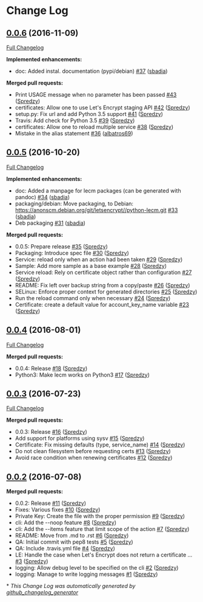 # Change Log

## [0.0.6](https://github.com/Spredzy/lecm/tree/0.0.6) (2016-11-09)
[Full Changelog](https://github.com/Spredzy/lecm/compare/0.0.5...0.0.6)

**Implemented enhancements:**

- doc: Added instal. documentation \(pypi/debian\) [\#37](https://github.com/Spredzy/lecm/pull/37) ([sbadia](https://github.com/sbadia))

**Merged pull requests:**

- Print USAGE message when no parameter has been passed [\#43](https://github.com/Spredzy/lecm/pull/43) ([Spredzy](https://github.com/Spredzy))
- certificates: Allow one to use Let's Encrypt staging API [\#42](https://github.com/Spredzy/lecm/pull/42) ([Spredzy](https://github.com/Spredzy))
- setup.py: Fix url and add Python 3.5 support [\#41](https://github.com/Spredzy/lecm/pull/41) ([Spredzy](https://github.com/Spredzy))
- Travis: Add check for Python 3.5 [\#39](https://github.com/Spredzy/lecm/pull/39) ([Spredzy](https://github.com/Spredzy))
- certificates: Allow one to reload multiple service [\#38](https://github.com/Spredzy/lecm/pull/38) ([Spredzy](https://github.com/Spredzy))
- Mistake in the alias statement [\#36](https://github.com/Spredzy/lecm/pull/36) ([albatros69](https://github.com/albatros69))

## [0.0.5](https://github.com/Spredzy/lecm/tree/0.0.5) (2016-10-20)
[Full Changelog](https://github.com/Spredzy/lecm/compare/0.0.4...0.0.5)

**Implemented enhancements:**

- doc: Added a manpage for lecm packages \(can be generated with pandoc\) [\#34](https://github.com/Spredzy/lecm/pull/34) ([sbadia](https://github.com/sbadia))
- packaging/debian: Move packaging, to Debian: https://anonscm.debian.org/git/letsencrypt//python-lecm.git [\#33](https://github.com/Spredzy/lecm/pull/33) ([sbadia](https://github.com/sbadia))
- Deb packaging [\#31](https://github.com/Spredzy/lecm/pull/31) ([sbadia](https://github.com/sbadia))

**Merged pull requests:**

- 0.0.5: Prepare release [\#35](https://github.com/Spredzy/lecm/pull/35) ([Spredzy](https://github.com/Spredzy))
- Packaging: Introduce spec file [\#30](https://github.com/Spredzy/lecm/pull/30) ([Spredzy](https://github.com/Spredzy))
- Service: reload only when an action had been taken [\#29](https://github.com/Spredzy/lecm/pull/29) ([Spredzy](https://github.com/Spredzy))
- Sample: Add more sample as a base example [\#28](https://github.com/Spredzy/lecm/pull/28) ([Spredzy](https://github.com/Spredzy))
- Service reload: Rely on certificate object rather than configuration [\#27](https://github.com/Spredzy/lecm/pull/27) ([Spredzy](https://github.com/Spredzy))
- README: Fix left over backup string from a copy/paste [\#26](https://github.com/Spredzy/lecm/pull/26) ([Spredzy](https://github.com/Spredzy))
- SELinux: Enforce proper context for generated directories [\#25](https://github.com/Spredzy/lecm/pull/25) ([Spredzy](https://github.com/Spredzy))
- Run the reload command only when necessary [\#24](https://github.com/Spredzy/lecm/pull/24) ([Spredzy](https://github.com/Spredzy))
- Certificate: create a default value for account\_key\_name variable [\#23](https://github.com/Spredzy/lecm/pull/23) ([Spredzy](https://github.com/Spredzy))

## [0.0.4](https://github.com/Spredzy/lecm/tree/0.0.4) (2016-08-01)
[Full Changelog](https://github.com/Spredzy/lecm/compare/0.0.3...0.0.4)

**Merged pull requests:**

- 0.0.4: Release [\#18](https://github.com/Spredzy/lecm/pull/18) ([Spredzy](https://github.com/Spredzy))
- Python3: Make lecm works on Python3 [\#17](https://github.com/Spredzy/lecm/pull/17) ([Spredzy](https://github.com/Spredzy))

## [0.0.3](https://github.com/Spredzy/lecm/tree/0.0.3) (2016-07-23)
[Full Changelog](https://github.com/Spredzy/lecm/compare/0.0.2...0.0.3)

**Merged pull requests:**

- 0.0.3: Release [\#16](https://github.com/Spredzy/lecm/pull/16) ([Spredzy](https://github.com/Spredzy))
- Add support for platforms using sysv [\#15](https://github.com/Spredzy/lecm/pull/15) ([Spredzy](https://github.com/Spredzy))
- Certificate: Fix missing defaults \(type, service\_name\) [\#14](https://github.com/Spredzy/lecm/pull/14) ([Spredzy](https://github.com/Spredzy))
- Do not clean filesystem before requesting certs [\#13](https://github.com/Spredzy/lecm/pull/13) ([Spredzy](https://github.com/Spredzy))
- Avoid race condition when renewing certificates [\#12](https://github.com/Spredzy/lecm/pull/12) ([Spredzy](https://github.com/Spredzy))

## [0.0.2](https://github.com/Spredzy/lecm/tree/0.0.2) (2016-07-08)
**Merged pull requests:**

- 0.0.2: Release [\#11](https://github.com/Spredzy/lecm/pull/11) ([Spredzy](https://github.com/Spredzy))
- Fixes: Various fixes [\#10](https://github.com/Spredzy/lecm/pull/10) ([Spredzy](https://github.com/Spredzy))
- Private Key: Create the file with the proper permission [\#9](https://github.com/Spredzy/lecm/pull/9) ([Spredzy](https://github.com/Spredzy))
- cli: Add the --noop feature [\#8](https://github.com/Spredzy/lecm/pull/8) ([Spredzy](https://github.com/Spredzy))
- cli: Add the --items feature that limit scope of the action [\#7](https://github.com/Spredzy/lecm/pull/7) ([Spredzy](https://github.com/Spredzy))
- README: Move from .md to .rst [\#6](https://github.com/Spredzy/lecm/pull/6) ([Spredzy](https://github.com/Spredzy))
- QA: Initial commit with pep8 tests [\#5](https://github.com/Spredzy/lecm/pull/5) ([Spredzy](https://github.com/Spredzy))
- QA: Include .travis.yml file [\#4](https://github.com/Spredzy/lecm/pull/4) ([Spredzy](https://github.com/Spredzy))
- LE: Handle the case when Let's Encrypt does not return a certificate … [\#3](https://github.com/Spredzy/lecm/pull/3) ([Spredzy](https://github.com/Spredzy))
- logging: Allow debug level to be specified on the cli [\#2](https://github.com/Spredzy/lecm/pull/2) ([Spredzy](https://github.com/Spredzy))
- logging: Manage to write logging messages [\#1](https://github.com/Spredzy/lecm/pull/1) ([Spredzy](https://github.com/Spredzy))



\* *This Change Log was automatically generated by [github_changelog_generator](https://github.com/skywinder/Github-Changelog-Generator)*
